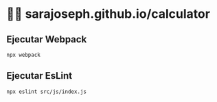 # :woman_technologist: sarajoseph.github.io/calculator

## Ejecutar Webpack
```npx webpack```

## Ejecutar EsLint
```npx eslint src/js/index.js```

